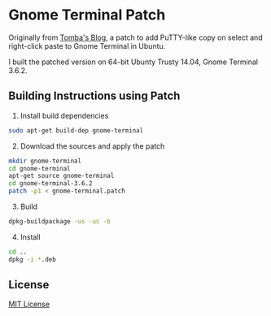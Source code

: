 # Gnome Terminal Patch

Originally from [Tomba's Blog](http://www.taika.org/~tomba/gnome-terminal/index.html),
a patch to add PuTTY-like copy on select and right-click paste to Gnome Terminal in Ubuntu.

I built the patched version on 64-bit Ubunty Trusty 14.04, Gnome Terminal 3.6.2.

## Building Instructions using Patch

1. Install build dependencies

```bash
sudo apt-get build-dep gnome-terminal
```

2. Download the sources and apply the patch

```bash
mkdir gnome-terminal
cd gnome-terminal
apt-get source gnome-terminal
cd gnome-terminal-3.6.2
patch -p1 < gnome-terminal.patch
```

3. Build

```bash
dpkg-buildpackage -us -uc -b
```

4. Install

```bash
cd ..
dpkg -i *.deb
```

## License

[MIT License](http://en.wikipedia.org/wiki/MIT_License)
